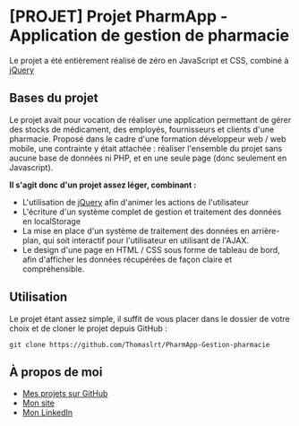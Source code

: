 #  [PROJET] Projet PharmApp - Application de gestion de pharmacie

Le projet a été entièrement réalisé de zéro en JavaScript et CSS, combiné à [jQuery](https://jquery.com/download/)

## Bases du projet

Le projet avait pour vocation de réaliser une application permettant de gérer des stocks de médicament, des employés, fournisseurs et clients d'une pharmacie. Proposé dans le cadre d'une formation développeur web / web mobile, une contrainte y était attachée : réaliser l'ensemble du projet sans aucune base de données ni PHP, et en une seule page (donc seulement en Javascript).

**Il s'agit donc d'un projet assez léger, combinant :**
- L'utilisation de [jQuery](https://jquery.com/download/) afin d'animer les actions de l'utilisateur
- L'écriture d'un système complet de gestion et traitement des données en localStorage
- La mise en place d'un système de traitement des données  en arrière-plan, qui soit interactif pour l'utilisateur en utilisant de l'AJAX.
- Le design d'une page en HTML / CSS sous forme de tableau de bord, afin d'afficher les données récupérées de façon claire et compréhensible.

## Utilisation

Le projet étant assez simple, il suffit de vous placer dans le dossier de votre choix et de cloner le projet depuis GitHub :

    git clone https://github.com/Thomaslrt/PharmApp-Gestion-pharmacie
    



## À propos de moi
- [Mes projets sur GitHub](https://github.com/Thomaslrt) 
- [Mon site](https://thomaslrt.fr/) 
- [Mon LinkedIn](https://www.linkedin.com/in/thomas-laurent-432271173/)
